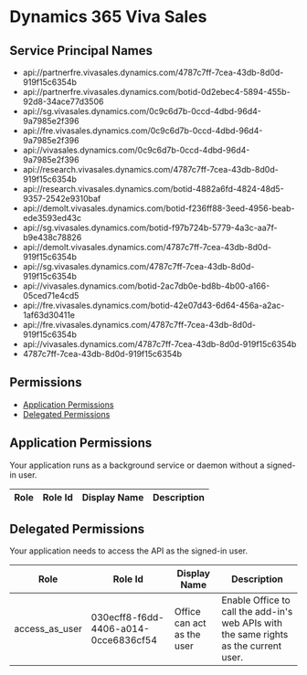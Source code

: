# Dynamics 365 Viva Sales
## Service Principal Names
- api://partnerfre.vivasales.dynamics.com/4787c7ff-7cea-43db-8d0d-919f15c6354b
- api://partnerfre.vivasales.dynamics.com/botid-0d2ebec4-5894-455b-92d8-34ace77d3506
- api://sg.vivasales.dynamics.com/0c9c6d7b-0ccd-4dbd-96d4-9a7985e2f396
- api://fre.vivasales.dynamics.com/0c9c6d7b-0ccd-4dbd-96d4-9a7985e2f396
- api://vivasales.dynamics.com/0c9c6d7b-0ccd-4dbd-96d4-9a7985e2f396
- api://research.vivasales.dynamics.com/4787c7ff-7cea-43db-8d0d-919f15c6354b
- api://research.vivasales.dynamics.com/botid-4882a6fd-4824-48d5-9357-2542e9310baf
- api://demolt.vivasales.dynamics.com/botid-f236ff88-3eed-4956-beab-ede3593ed43c
- api://sg.vivasales.dynamics.com/botid-f97b724b-5779-4a3c-aa7f-b9e438c78826
- api://demolt.vivasales.dynamics.com/4787c7ff-7cea-43db-8d0d-919f15c6354b
- api://sg.vivasales.dynamics.com/4787c7ff-7cea-43db-8d0d-919f15c6354b
- api://vivasales.dynamics.com/botid-2ac7db0e-bd8b-4b00-a166-05ced71e4cd5
- api://fre.vivasales.dynamics.com/botid-42e07d43-6d64-456a-a2ac-1af63d30411e
- api://fre.vivasales.dynamics.com/4787c7ff-7cea-43db-8d0d-919f15c6354b
- api://vivasales.dynamics.com/4787c7ff-7cea-43db-8d0d-919f15c6354b
- 4787c7ff-7cea-43db-8d0d-919f15c6354b

 ## Permissions
- [Application Permissions](#application-permissions)
- [Delegated Permissions](#delegated-permissions)

## Application Permissions
Your application runs as a background service or daemon without a signed-in user.

| Role | Role Id | Display Name | Description |
|---|---|---|---|

## Delegated Permissions
Your application needs to access the API as the signed-in user. 

| Role | Role Id | Display Name | Description |
|---|---|---|---|
| access_as_user | 030ecff8-f6dd-4406-a014-0cce6836cf54 | Office can act as the user | Enable Office to call the add-in's web APIs with the same rights as the current user. |

